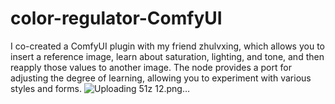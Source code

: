 # color-regulator-ComfyUI
I co-created a ComfyUI plugin with my friend zhulvxing, which allows you to insert a reference image, learn about saturation, lighting, and tone, and then reapply those values to another image. The node provides a port for adjusting the degree of learning, allowing you to experiment with various styles and forms.
![Uploading 51z 12.png…]()
